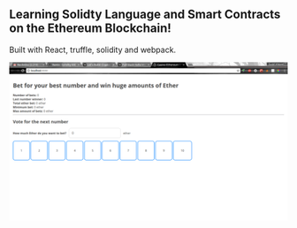 ## Learning Solidty Language and Smart Contracts on the Ethereum Blockchain!


Built with React, truffle, solidity and webpack.


![Screenshot of the project](https://github.com/dan1d/casino-ethereum/blob/master/project.png)

